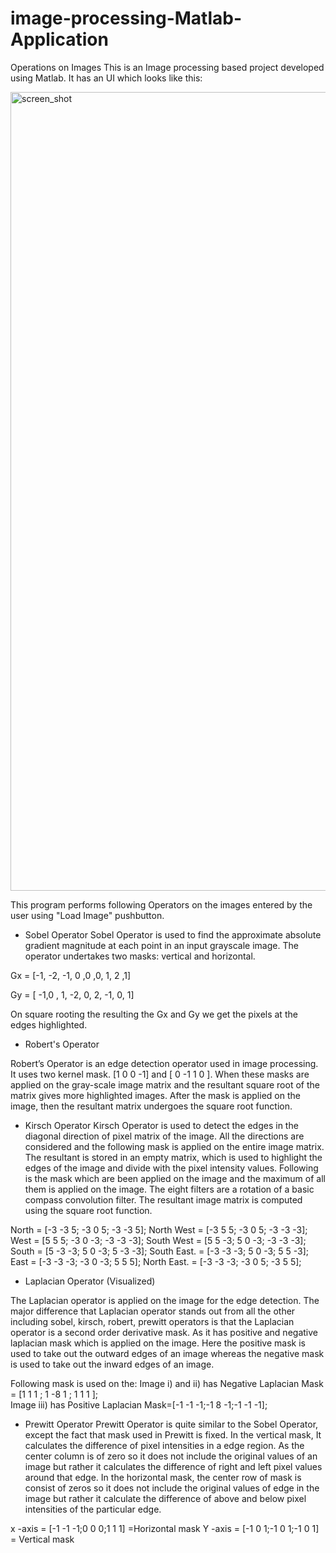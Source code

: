 # image-processing-Matlab-Application
Operations on Images
This is an Image processing based project developed using Matlab.
It has an UI which looks like this:

<img width="1278" alt="screen_shot" src="https://user-images.githubusercontent.com/22193264/37880871-1d58b030-305d-11e8-9ab4-b080c87d4ca0.png">

This program performs following Operators on the images entered by the user using "Load Image" pushbutton.

- Sobel Operator
Sobel Operator is used to find the approximate absolute gradient magnitude at each point in an input grayscale image. The operator undertakes two masks: vertical and horizontal.

Gx = [-1, -2, -1, 0 ,0 ,0, 1, 2 ,1]

Gy = [ -1,0 , 1, -2, 0, 2, -1, 0, 1]


On square rooting the resulting the Gx and Gy we get the pixels at the edges highlighted.

- Robert's Operator

Robert’s Operator is an edge detection operator used in image processing.
It uses two kernel mask.
[1 0 0 -1] and [ 0 -1 1 0 ].
When these masks are applied on the gray-scale image matrix and the resultant square root of the matrix gives more highlighted images.
After the mask is applied on the image, then the resultant matrix undergoes the  square root function. 

- Kirsch Operator
Kirsch Operator is used to detect the edges in the diagonal direction of pixel matrix of the image. All the directions are considered and the following mask is applied on the entire image matrix. The resultant is stored in an empty matrix, which is used to highlight the edges of the image and divide with the pixel intensity values.
Following is the mask which are been applied on the image and the maximum of all them is applied on the image. The eight filters are a rotation of a basic compass convolution filter. The resultant image matrix is computed using the square root function.

North 		= [-3 -3 5; -3 0 5; -3 -3 5];
 North West     = [-3 5 5; -3 0 5; -3 -3 -3];
 West		= [5 5 5; -3 0 -3; -3 -3 -3];
  South West   = [5 5 -3; 5 0 -3; -3 -3 -3];
 South 		= [5 -3 -3; 5 0 -3; 5 -3 -3];
  South East.   = [-3 -3 -3; 5 0 -3; 5 5 -3];
 East                = [-3 -3 -3; -3 0 -3; 5 5 5];
 North East.     = [-3 -3 -3; -3 0 5; -3 5 5];



- Laplacian Operator (Visualized)

The Laplacian operator is applied on the image for the edge detection. The major difference that Laplacian operator stands out from all the other including sobel, kirsch, robert, prewitt operators is that the Laplacian operator is a second order derivative mask. As it has positive and negative laplacian mask which is applied on the image. Here the positive mask is used to take out the outward edges of an image whereas the negative mask is used to take out the inward edges of an image. 

Following mask is used on the: 
Image i) and ii) has Negative Laplacian Mask = [1 1 1 ; 1 -8 1 ; 1 1 1 ];  
Image iii) has Positive  Laplacian Mask=[-1 -1 -1;-1 8 -1;-1 -1 -1];

- Prewitt Operator
Prewitt Operator is quite similar to the Sobel Operator, except the fact that mask used in Prewitt is fixed. In the vertical mask, It calculates the difference of pixel intensities in a edge region. As the center column is of zero so it does not include the original values of an image but rather it calculates the difference of right and left pixel values around that edge. In the horizontal mask, the center row of mask is consist of zeros so it does not include the original values of edge in the image but rather it calculate the difference of above and below pixel intensities of the particular edge. 

x -axis = [-1 -1 -1;0 0 0;1 1 1] =Horizontal mask
Y -axis = [-1 0 1;-1 0 1;-1 0 1] =  Vertical mask
